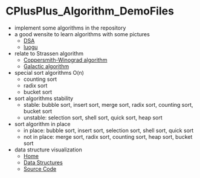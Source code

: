 # CPlusPlus_Algorithm_DemoFiles
  * implement some algorithms in the repository
  * a good wensite to learn algorithms with some pictures    
    * [DSA](https://www.tutorialspoint.com/data_structures_algorithms/index.htm)
    * [luogu](https://www.luogu.com.cn/)
  * relate to Strassen algorithm    
    * [Coppersmith-Winograd algorithm](https://en.wikipedia.org/wiki/Coppersmith%E2%80%93Winograd_algorithm)    
    * [Galactic algorithm](https://en.wikipedia.org/wiki/Galactic_algorithm)
  * special sort algorithms O(n)
    * counting sort
    * radix sort
    * bucket sort
  * sort algorithms stability
    * stable: bubble sort, insert sort, merge sort, radix sort, counting sort, bucket sort
    * unstable: selection sort, shell sort, quick sort, heap sort
  * sort algorithm in place
    * in place: bubble sort, insert sort, selection sort, shell sort, quick sort
    * not in place: merge sort, radix sort, counting sort, heap sort, bucket sort
  * data structure visualization
    * [Home](https://www.cs.usfca.edu/~galles/visualization/)
    * [Data Structures](https://www.cs.usfca.edu/~galles/visualization/Algorithms.html)
    * [Source Code](https://www.cs.usfca.edu/~galles/visualization/source.html)
